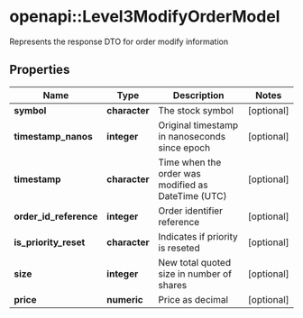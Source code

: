 # openapi::Level3ModifyOrderModel

Represents the response DTO for order modify information

## Properties
Name | Type | Description | Notes
------------ | ------------- | ------------- | -------------
**symbol** | **character** | The stock symbol | [optional] 
**timestamp_nanos** | **integer** | Original timestamp in nanoseconds since epoch | [optional] 
**timestamp** | **character** | Time when the order was modified as DateTime (UTC) | [optional] 
**order_id_reference** | **integer** | Order identifier reference | [optional] 
**is_priority_reset** | **character** | Indicates if priority is reseted | [optional] 
**size** | **integer** | New total quoted size in number of shares | [optional] 
**price** | **numeric** | Price as decimal | [optional] 


